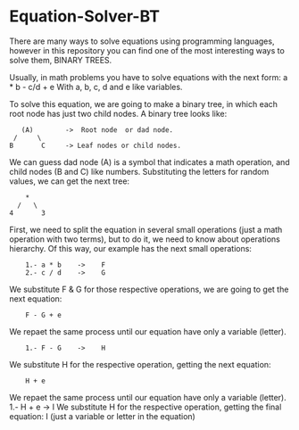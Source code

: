# Equation-Solver-BT
There are many ways to solve equations using programming languages, however in this repository you can find one of the most interesting ways to solve them, BINARY TREES.

Usually, in math problems you have to solve equations with the next form:
        a * b - c/d + e
With a, b, c, d and e like variables.

To solve this equation, we are going to make a binary tree, in which each root node has just two child nodes. A binary tree looks like:

       (A)        ->  Root node  or dad node.
     /     \
    B       C     -> Leaf nodes or child nodes.

We can guess dad node (A) is a symbol that indicates a math operation, and child nodes (B and C) like numbers. Substituting the letters for random values, we can get the next tree:

        *
      /   \
    4       3

    

First, we need to split the equation in several small operations (just a math operation with two terms), but to do it, we need to know about operations hierarchy. Of this way, our example has the next small operations:

        1.- a * b    ->    F
        2.- c / d    ->    G

We substitute F & G for those respective operations, we are going to get the next equation:

        F - G + e
        
We repaet the same process until our equation have only a variable (letter).
        
        1.- F - G    ->    H
        
We substitute H for the respective operation, getting the next equation:

        H + e

We repaet the same process until our equation have only a variable (letter).
        1.- H + e    ->    I
We substitute H for the respective operation, getting the final equation:
        I    (just a variable or letter in the equation)
        
